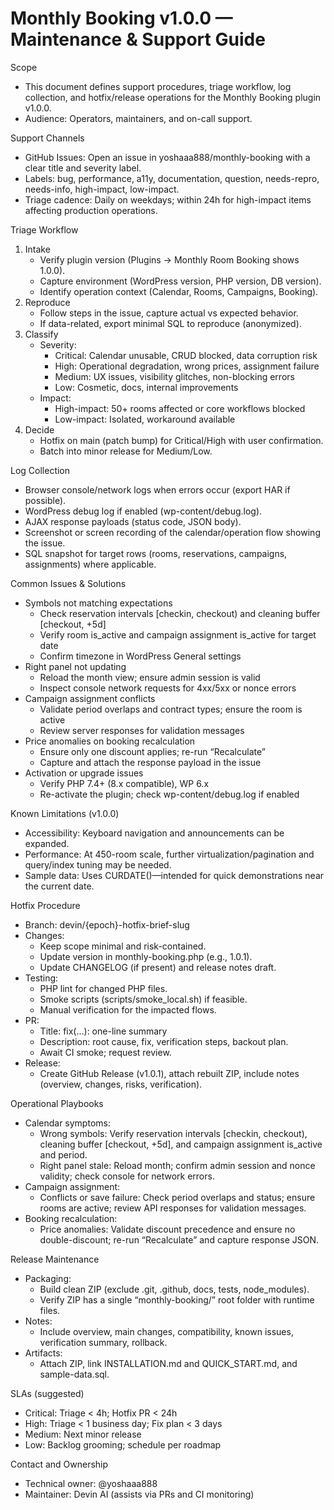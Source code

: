 # Monthly Booking v1.0.0 — Maintenance & Support Guide

Scope
- This document defines support procedures, triage workflow, log collection, and hotfix/release operations for the Monthly Booking plugin v1.0.0.
- Audience: Operators, maintainers, and on-call support.

Support Channels
- GitHub Issues: Open an issue in yoshaaa888/monthly-booking with a clear title and severity label.
- Labels: bug, performance, a11y, documentation, question, needs-repro, needs-info, high-impact, low-impact.
- Triage cadence: Daily on weekdays; within 24h for high-impact items affecting production operations.

Triage Workflow
1) Intake
   - Verify plugin version (Plugins → Monthly Room Booking shows 1.0.0).
   - Capture environment (WordPress version, PHP version, DB version).
   - Identify operation context (Calendar, Rooms, Campaigns, Booking).
2) Reproduce
   - Follow steps in the issue, capture actual vs expected behavior.
   - If data-related, export minimal SQL to reproduce (anonymized).
3) Classify
   - Severity:
     - Critical: Calendar unusable, CRUD blocked, data corruption risk
     - High: Operational degradation, wrong prices, assignment failure
     - Medium: UX issues, visibility glitches, non-blocking errors
     - Low: Cosmetic, docs, internal improvements
   - Impact:
     - High-impact: 50+ rooms affected or core workflows blocked
     - Low-impact: Isolated, workaround available
4) Decide
   - Hotfix on main (patch bump) for Critical/High with user confirmation.
   - Batch into minor release for Medium/Low.

Log Collection
- Browser console/network logs when errors occur (export HAR if possible).
- WordPress debug log if enabled (wp-content/debug.log).
- AJAX response payloads (status code, JSON body).
- Screenshot or screen recording of the calendar/operation flow showing the issue.
- SQL snapshot for target rows (rooms, reservations, campaigns, assignments) where applicable.

Common Issues & Solutions
- Symbols not matching expectations
  - Check reservation intervals [checkin, checkout) and cleaning buffer [checkout, +5d]
  - Verify room is_active and campaign assignment is_active for target date
  - Confirm timezone in WordPress General settings
- Right panel not updating
  - Reload the month view; ensure admin session is valid
  - Inspect console network requests for 4xx/5xx or nonce errors
- Campaign assignment conflicts
  - Validate period overlaps and contract types; ensure the room is active
  - Review server responses for validation messages
- Price anomalies on booking recalculation
  - Ensure only one discount applies; re-run “Recalculate”
  - Capture and attach the response payload in the issue
- Activation or upgrade issues
  - Verify PHP 7.4+ (8.x compatible), WP 6.x
  - Re-activate the plugin; check wp-content/debug.log if enabled


Known Limitations (v1.0.0)
- Accessibility: Keyboard navigation and announcements can be expanded.
- Performance: At 450-room scale, further virtualization/pagination and query/index tuning may be needed.
- Sample data: Uses CURDATE()—intended for quick demonstrations near the current date.

Hotfix Procedure
- Branch: devin/{epoch}-hotfix-brief-slug
- Changes:
  - Keep scope minimal and risk-contained.
  - Update version in monthly-booking.php (e.g., 1.0.1).
  - Update CHANGELOG (if present) and release notes draft.
- Testing:
  - PHP lint for changed PHP files.
  - Smoke scripts (scripts/smoke_local.sh) if feasible.
  - Manual verification for the impacted flows.
- PR:
  - Title: fix(...): one-line summary
  - Description: root cause, fix, verification steps, backout plan.
  - Await CI smoke; request review.
- Release:
  - Create GitHub Release (v1.0.1), attach rebuilt ZIP, include notes (overview, changes, risks, verification).

Operational Playbooks
- Calendar symptoms:
  - Wrong symbols: Verify reservation intervals [checkin, checkout), cleaning buffer [checkout, +5d], and campaign assignment is_active and period.
  - Right panel stale: Reload month; confirm admin session and nonce validity; check console for network errors.
- Campaign assignment:
  - Conflicts or save failure: Check period overlaps and status; ensure rooms are active; review API responses for validation messages.
- Booking recalculation:
  - Price anomalies: Validate discount precedence and ensure no double-discount; re-run “Recalculate” and capture response JSON.

Release Maintenance
- Packaging:
  - Build clean ZIP (exclude .git, .github, docs, tests, node_modules).
  - Verify ZIP has a single “monthly-booking/” root folder with runtime files.
- Notes:
  - Include overview, main changes, compatibility, known issues, verification summary, rollback.
- Artifacts:
  - Attach ZIP, link INSTALLATION.md and QUICK_START.md, and sample-data.sql.

SLAs (suggested)
- Critical: Triage < 4h; Hotfix PR < 24h
- High: Triage < 1 business day; Fix plan < 3 days
- Medium: Next minor release
- Low: Backlog grooming; schedule per roadmap

Contact and Ownership
- Technical owner: @yoshaaa888
- Maintainer: Devin AI (assists via PRs and CI monitoring)
